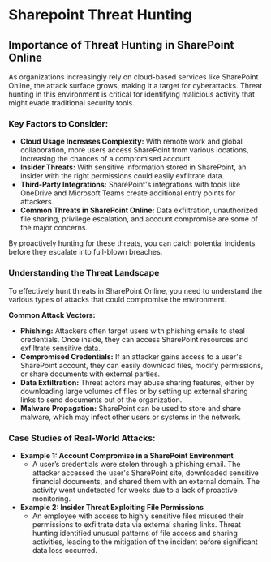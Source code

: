 # Sharepoint Threat Hunting

## **Importance of Threat Hunting in SharePoint Online**

As organizations increasingly rely on cloud-based services like SharePoint Online, the attack surface grows, making it a target for cyberattacks. Threat hunting in this environment is critical for identifying malicious activity that might evade traditional security tools.

### **Key Factors to Consider:**

* **Cloud Usage Increases Complexity:** With remote work and global collaboration, more users access SharePoint from various locations, increasing the chances of a compromised account.
* **Insider Threats:** With sensitive information stored in SharePoint, an insider with the right permissions could easily exfiltrate data.
* **Third-Party Integrations:** SharePoint's integrations with tools like OneDrive and Microsoft Teams create additional entry points for attackers.
* **Common Threats in SharePoint Online:** Data exfiltration, unauthorized file sharing, privilege escalation, and account compromise are some of the major concerns.

By proactively hunting for these threats, you can catch potential incidents before they escalate into full-blown breaches.

### **Understanding the Threat Landscape**

To effectively hunt threats in SharePoint Online, you need to understand the various types of attacks that could compromise the environment.

**Common Attack Vectors:**

* **Phishing:** Attackers often target users with phishing emails to steal credentials. Once inside, they can access SharePoint resources and exfiltrate sensitive data.
* **Compromised Credentials:** If an attacker gains access to a user's SharePoint account, they can easily download files, modify permissions, or share documents with external parties.
* **Data Exfiltration:** Threat actors may abuse sharing features, either by downloading large volumes of files or by setting up external sharing links to send documents out of the organization.
* **Malware Propagation:** SharePoint can be used to store and share malware, which may infect other users or systems in the network.

### **Case Studies of Real-World Attacks:**

* **Example 1: Account Compromise in a SharePoint Environment**
  * A user’s credentials were stolen through a phishing email. The attacker accessed the user's SharePoint site, downloaded sensitive financial documents, and shared them with an external domain. The activity went undetected for weeks due to a lack of proactive monitoring.
* **Example 2: Insider Threat Exploiting File Permissions**
  * An employee with access to highly sensitive files misused their permissions to exfiltrate data via external sharing links. Threat hunting identified unusual patterns of file access and sharing activities, leading to the mitigation of the incident before significant data loss occurred.
